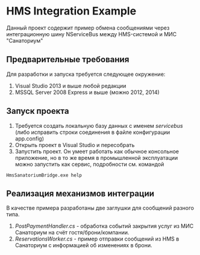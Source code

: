# HMS Integration Example

Данный проект содержит пример обмена сообщениями через интеграционную шину NServiceBus между HMS-системой и МИС "Санаториум"

## Предварительные требования

Для разработки и запуска требуется следующее окружение:

1. Visual Studio 2013 и выше любой редакции
2. MSSQL Server 2008 Express и выше (можно 2012, 2014)

## Запуск проекта

1. Требуется создать локальную базу данных с именем *servicebus* (либо исправить строки соединения в файле конфигурации app.config)
2. Открыть проект в Visual Studio и пересобрать
3. Запустить проект. Он умеет работать как обычное консольное приложение, но в то же время в промышленной эксплуатации можно запустить как сервис, подробности см. командой
```
HmsSanatoriumBridge.exe help
```

## Реализация механизмов интеграции

В качестве примера разработаны две заглушки для сообщений разного типа.

1. *PostPaymentHandler.cs* - обработка событий закрытия услуг из МИС Санаториум на счёт гостя/брони/компании.
2. *ReservationsWorker.cs* - пример отправки сообщений из HMS в Санаториум с информацией об изменениях в брони.
